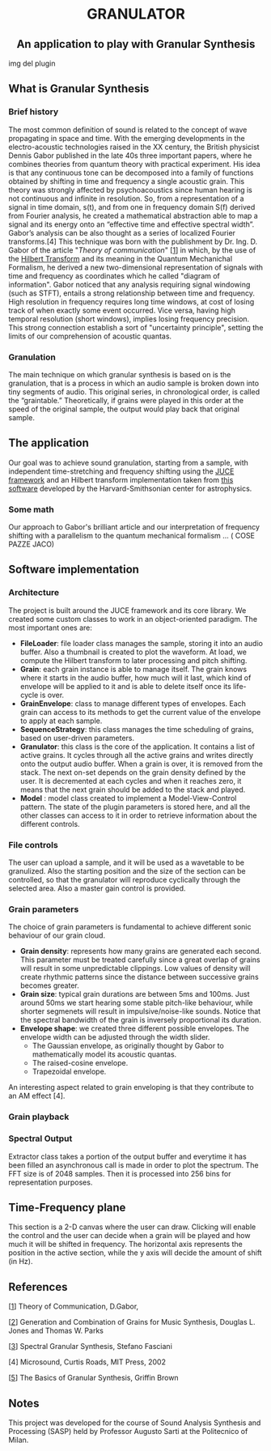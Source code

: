 <h1 align="center">GRANULATOR</h1>

<h2 align="center"> An application to play with Granular Synthesis </h2>

<p>img del plugin</p>

## What is Granular Synthesis

### Brief history
The most common definition of sound is related to the concept of wave propagating in space and time. With the emerging developments in the electro-acoustic technologies raised in the XX century, the British physicist Dennis Gabor published in the late 40s three important papers, where he combines theories from quantum theory with practical experiment. 
His idea is that any continuous tone can be decomposed into a family of functions obtained by shifting in time and frequency a single acoustic grain. This theory was strongly affected by psychoacoustics since human hearing is not continuous and infinite in resolution.
So, from a representation of a signal in time domain, s(t), and from one in frequency domain S(f) derived from Fourier analysis, he created a mathematical abstraction able to map a signal and its energy onto an “effective time and effective spectral width”. Gabor’s analysis can be also thought as a series of localized Fourier transforms.[4]
This technique was born with the publishment by Dr. Ing. D. Gabor of the article "*Theory of communication*" [[1]] in  which, by the use of the [Hilbert Transform](https://en.wikipedia.org/wiki/Hilbert_transform) and its meaning in the Quantum Mechanichal Formalism,  he derived a new two-dimensional representation of signals with time and frequency as coordinates which he called "diagram of information".
Gabor noticed that any analysis requiring signal windowing (such as STFT), entails a strong relationship between time and frequency. High resolution in frequency requires long time windows, at cost of losing track of when exactly some event occurred. Vice versa, having high temporal resolution (short windows), implies losing frequency precision. This strong connection establish a sort of "uncertainty principle", setting the limits of our comprehension of acoustic quantas.

### Granulation
The main technique on which granular synthesis is based on is the granulation, that is a process in which an audio sample is broken down into tiny segments of audio. This original series, in chronological order, is called the “graintable.” Theoretically, if grains were played in this order at the speed of the original sample, the output would play back that original sample.

## The application
Our goal was to achieve sound granulation, starting from a sample, with independent time-stretching  and frequency shifting using the [JUCE framework](https://juce.com/) and an Hilbert transform implementation taken from  [this software](https://www.cfa.harvard.edu/~spaine/am/)  developed by the Harvard-Smithsonian center for astrophysics. 

### Some math
Our approach to Gabor's brilliant article and our interpretation of frequency shifting with a parallelism to the quantum mechanical formalism ...
( COSE PAZZE JACO)
## Software implementation

### Architecture
The project is built around the JUCE framework and its core library. 
We created some custom classes to work in an object-oriented paradigm. 
The most important ones are:
- **FileLoader**: file loader class manages the sample, storing it into an audio buffer. Also a thumbnail is created to plot the waveform. At load, we compute the Hilbert transform to later processing and pitch shifting.
- **Grain**: each grain instance is able to manage itself. The grain knows where it starts in the audio buffer, how much will it last, which kind of envelope will be applied to it and is able to delete itself once its life-cycle is over.
- **GrainEnvelope**: class to manage different types of envelopes. Each grain can access to its methods to get the current value of the envelope to apply at each sample.
- **SequenceStrategy**: this class manages the time scheduling of grains, based on user-driven parameters. 
- **Granulator**: this class is the core of the application. It contains a list of active grains. It cycles through all the active grains and writes directly onto the output audio buffer. When a grain is over, it is removed from the stack. The next on-set depends on the grain density defined by the user. It is decremented at each cycles and when it reaches zero, it means that the next grain should be added to the stack and played. 
- **Model** : model class created to implement a Model-View-Control pattern. The state of the plugin parameters is stored here, and all the other classes can access to it in order to retrieve information about the different controls.

### File controls
The user can upload a sample, and it will be used as a wavetable to be granulized.
Also the starting position and the size of the section can be controlled, so that the granulator will reproduce cyclically through the selected area. 
Also a master gain control is provided.
### Grain parameters 
The choice of grain parameters is fundamental to achieve different sonic behaviour of our grain cloud.

- **Grain density**: represents how many grains are generated each second. This parameter must be treated carefully since a great overlap of grains will result in some unpredictable clippings. Low values of density will create rhythmic patterns since the distance between successive grains becomes greater.
- **Grain size**: typical grain durations are between 5ms and 100ms. Just around 50ms we start hearing some stable pitch-like behaviour, while shorter segmenets will result in impulsive/noise-like sounds. 
Notice that the spectral bandwidth of the grain is inversely proportional its duration.
- **Envelope shape**: we created three different possible envelopes. The envelope width can be adjusted through the width slider.
   - The Gaussian envelope, as originally thought by Gabor to mathematically model its acoustic quantas. 
   - The raised-cosine envelope.
   - Trapezoidal envelope.

An interesting aspect related to grain enveloping is that they contribute to an AM effect [4].
### Grain playback

### Spectral Output
Extractor class takes a portion of the output buffer and everytime it has been filled an asynchronous call is made in order to plot the spectrum. 
The FFT size is of 2048 samples. Then it is processed into 256 bins for representation purposes.
## Time-Frequency plane
This section is a 2-D canvas where the user can draw. Clicking will enable the control and the user can decide when a grain will be played and how much it will be shifted in frequency. 
The horizontal axis represents the position in the active section, while the y axis will decide the amount of shift (in Hz).
## References

[[1]] Theory of Communication, D.Gabor, 

[[2]] Generation and Combination of Grains for Music Synthesis,
Douglas L. Jones and Thomas W. Parks

[[3]] Spectral Granular Synthesis, Stefano Fasciani

[4] Microsound, Curtis Roads, MIT Press, 2002

[[5]] The Basics of Granular Synthesis, Griffin Brown

[1]: http://www.granularsynthesis.com/pdf/gabor.pdf 
[2]: https://www.jstor.org/stable/3679939?seq=1
[3]: https://www.researchgate.net/publication/326316857_Spectral_Granular_Synthesis
[5]: https://www.izotope.com/en/learn/the-basics-of-granular-synthesis.html

## Notes
This project was developed for the course of Sound Analysis Synthesis and Processing (SASP) held by Professor Augusto Sarti at the Politecnico of Milan.
